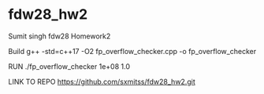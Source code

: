 # fdw28_hw2
Sumit singh fdw28 Homework2

Build
g++ -std=c++17 -O2 fp_overflow_checker.cpp -o fp_overflow_checker

RUN
./fp_overflow_checker 1e+08 1.0

LINK TO REPO
https://github.com/sxmitss/fdw28_hw2.git
